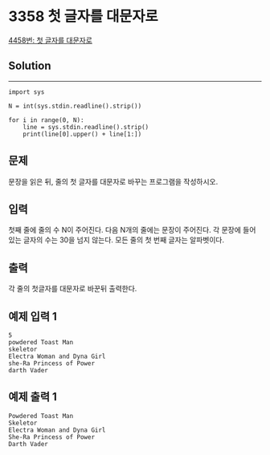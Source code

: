 # 3358 첫 글자를 대문자로

[4458번: 첫 글자를 대문자로](https://www.acmicpc.net/problem/4458)

## Solution

---

    import sys
    
    N = int(sys.stdin.readline().strip())
    
    for i in range(0, N):
        line = sys.stdin.readline().strip()
        print(line[0].upper() + line[1:])

## 문제

문장을 읽은 뒤, 줄의 첫 글자를 대문자로 바꾸는 프로그램을 작성하시오.

## 입력

첫째 줄에 줄의 수 N이 주어진다. 다음 N개의 줄에는 문장이 주어진다. 각 문장에 들어있는 글자의 수는 30을 넘지 않는다. 모든 줄의 첫 번째 글자는 알파벳이다.

## 출력

각 줄의 첫글자를 대문자로 바꾼뒤 출력한다.

## 예제 입력 1

    5
    powdered Toast Man
    skeletor
    Electra Woman and Dyna Girl
    she-Ra Princess of Power
    darth Vader

## 예제 출력 1

    Powdered Toast Man
    Skeletor
    Electra Woman and Dyna Girl
    She-Ra Princess of Power
    Darth Vader